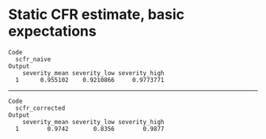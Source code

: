 # Static CFR estimate, basic expectations

    Code
      scfr_naive
    Output
        severity_mean severity_low severity_high
      1      0.955102    0.9210866     0.9773771

---

    Code
      scfr_corrected
    Output
        severity_mean severity_low severity_high
      1        0.9742       0.8356        0.9877

